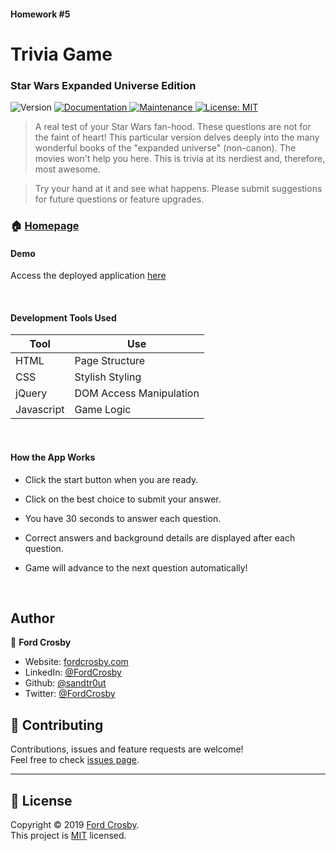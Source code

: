 #### Homework #5

# Trivia Game

### Star Wars Expanded Universe Edition

<p>
  <img alt="Version" src="https://img.shields.io/badge/version-1.7.0-blue.svg?cacheSeconds=2592000" />
  <a href="https://github.com/sandtr0ut/burger#readme">
    <img alt="Documentation" src="https://img.shields.io/badge/documentation-yes-brightgreen.svg" target="_blank" />
  </a>
  <a href="https://github.com/sandtr0ut/burger/graphs/commit-activity">
    <img alt="Maintenance" src="https://img.shields.io/badge/Maintained%3F-yes-green.svg" target="_blank" />
  </a>
  <a href="https://github.com/sandtr0ut/burger/blob/master/LICENSE">
    <img alt="License: MIT" src="https://img.shields.io/badge/License-MIT-yellow.svg" target="_blank" />
  </a>
</p>

> A real test of your Star Wars fan-hood. These questions are not for the faint of heart! This particular version delves deeply into the many wonderful books of the "expanded universe" (non-canon). The movies won't help you here. This is trivia at its nerdiest and, therefore, most awesome.

> Try your hand at it and see what happens. Please submit suggestions for future questions or feature upgrades.

### 🏠 [Homepage](https://github.com/sandtr0ut/TriviaGame#readme)

#### Demo

Access the deployed application [here](https://sandtr0ut.github.io/TriviaGame/)

<br>

#### Development Tools Used

| Tool       | Use                     |
| ---------- | ----------------------- |
| HTML       | Page Structure          |
| CSS        | Stylish Styling         |
| jQuery     | DOM Access Manipulation |
| Javascript | Game Logic              |

<br>

#### How the App Works

- Click the start button when you are ready.

- Click on the best choice to submit your answer.

- You have 30 seconds to answer each question.

- Correct answers and background details are displayed after each question.

- Game will advance to the next question automatically!

 <br>
 
## Author

👤 **Ford Crosby**

- Website: [fordcrosby.com](fordcrosby.com)
- LinkedIn: [@FordCrosby](https://www.linkedin.com/in/fordcrosby/)
- Github: [@sandtr0ut](https://github.com/sandtr0ut)
- Twitter: [@FordCrosby](https://twitter.com/FordCrosby)
  <br>

## 🤝 Contributing

Contributions, issues and feature requests are welcome!<br />Feel free to check [issues page](https://github.com/sandtr0ut/burger/issues).

---

## 📝 License

Copyright © 2019 [Ford Crosby](https://github.com/sandtr0ut).<br />
This project is [MIT](https://github.com/sandtr0ut/burger/blob/master/LICENSE) licensed.
